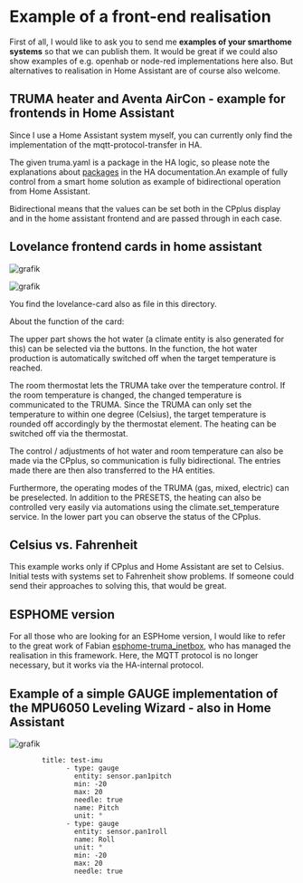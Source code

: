 # Example of a front-end realisation

First of all, I would like to ask you to send me **examples of your smarthome systems** so that we can publish them. It would be great if we could also show examples of e.g. openhab or node-red implementations here also. But alternatives to realisation in Home Assistant are of course also welcome.


## TRUMA heater and Aventa AirCon - example for frontends in Home Assistant

Since I use a Home Assistant system myself, you can currently only find the implementation of the mqtt-protocol-transfer in HA. 

The given truma.yaml is a package in the HA logic, so please note the explanations about [packages](https://www.home-assistant.io/docs/configuration/packages/) in the HA documentation.An example of fully control from a smart home solution as example of bidirectional operation from Home Assistant. 

Bidirectional means that the values can be set both in the CPplus display and in the home assistant frontend and are passed through in each case. 

## Lovelance frontend cards in home assistant

![grafik](https://github.com/mc0110/inetbox2mqtt/assets/10268240/dff5907b-1c10-46fe-bbdf-28d9e63b0690)

![grafik](https://github.com/mc0110/inetbox2mqtt/assets/10268240/a70454ac-5690-4fed-965a-a8ca04f57a06)


You find the lovelance-card also as file in this directory. 

About the function of the card: 

The upper part shows the hot water (a climate entity is also generated for this) can be selected via the buttons. In the function, the hot water production is automatically switched off when the target temperature is reached.

The room thermostat lets the TRUMA take over the temperature control. If the room temperature is changed, the changed temperature is communicated to the TRUMA. Since the TRUMA can only set the temperature to within one degree (Celsius), the target temperature is rounded off accordingly by the thermostat element. The heating can be switched off via the thermostat.

The control / adjustments of hot water and room temperature can also be made via the CPplus, so communication is fully bidirectional. The entries made there are then also transferred to the HA entities.

Furthermore, the operating modes of the TRUMA (gas, mixed, electric) can be preselected. In addition to the PRESETS, the heating can also be controlled very easily via automations using the climate.set_temperature service.
In the lower part you can observe the status of the CPplus. 

## Celsius vs. Fahrenheit
This example works only if CPplus and Home Assistant are set to Celsius. Initial tests with systems set to Fahrenheit show problems. If someone could send their approaches to solving this, that would be great.

## ESPHOME version
For all those who are looking for an ESPHome version, I would like to refer to the great work of Fabian [esphome-truma_inetbox](https://github.com/Fabian-Schmidt/esphome-truma_inetbox), who has managed the realisation in this framework. Here, the MQTT protocol is no longer necessary, but it works via the HA-internal protocol.


## Example of a simple GAUGE implementation of the MPU6050 Leveling Wizard - also in Home Assistant

![grafik](https://user-images.githubusercontent.com/10268240/202903478-bbf7741f-cc21-48a2-918b-e94c15f7c373.png)

            title: test-imu 
                  - type: gauge
                    entity: sensor.pan1pitch
                    min: -20
                    max: 20
                    needle: true
                    name: Pitch
                    unit: °
                  - type: gauge
                    entity: sensor.pan1roll
                    name: Roll
                    unit: °
                    min: -20
                    max: 20
                    needle: true



